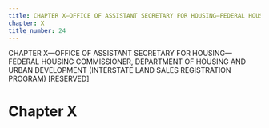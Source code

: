 ```yaml
---
title: CHAPTER X—OFFICE OF ASSISTANT SECRETARY FOR HOUSING—FEDERAL HOUSING COMMISSIONER, DEPARTMENT OF HOUSING AND URBAN DEVELOPMENT (INTERSTATE LAND SALES REGISTRATION PROGRAM) [RESERVED]
chapter: X
title_number: 24
---
```


CHAPTER X—OFFICE OF ASSISTANT SECRETARY FOR HOUSING—FEDERAL HOUSING COMMISSIONER, DEPARTMENT OF HOUSING AND URBAN DEVELOPMENT (INTERSTATE LAND SALES REGISTRATION PROGRAM) [RESERVED]

# Chapter X

